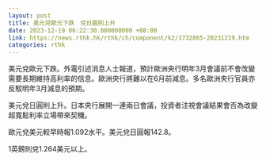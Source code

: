 ```yaml
---
layout: post
title: 美元兌歐元下跌　兌日圓則上升
date: 2023-12-19 06:22:30.000000000 +08:00
link: https://news.rthk.hk/rthk/ch/component/k2/1732865-20231219.htm
categories: rthk
---
```


美元兌歐元下跌。外電引述消息人士報道，預計歐洲央行明年3月會議前不會改變需要長期維持高利率的信息。歐洲央行將難以在6月前減息。多名歐洲央行官員亦反駁明年3月減息的預期。

美元兌日圓則上升。日本央行展開一連兩日會議，投資者注視會議結果會否為改變超寬鬆利率立場帶來契機。

歐元兌美元較早時報1.092水平。美元兌日圓報142.8。

1英鎊則兌1.264美元以上。
